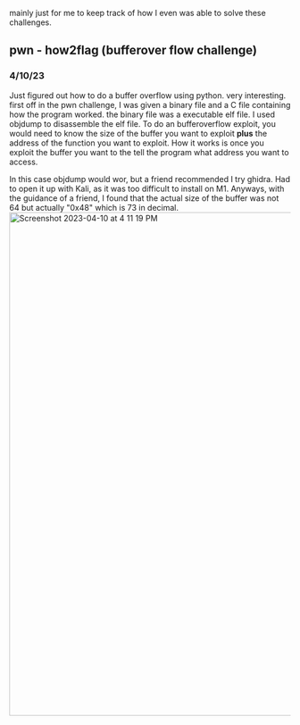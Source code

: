 mainly just for me to keep track of how I even was able to solve these challenges. 

## pwn - how2flag (bufferover flow challenge)
### 4/10/23
Just figured out how to do a buffer overflow using python. very interesting. first off in the pwn challenge, I was given a binary file and a C file containing how the program worked. the binary file was a executable elf file. I used objdump to disassemble the elf file. To do an bufferoverflow exploit, you would need to know the size of the buffer you want to exploit **plus** the address of the function you want to exploit. How it works is once you exploit the buffer you want to the tell the program what address you want to access. 

In this case objdump would wor, but a friend recommended I try ghidra. Had to open it up with Kali, as it was too difficult to install on M1. Anyways, with the guidance of a friend, I found that the actual size of the buffer was not 64 but actually "0x48" which is 73 in decimal. 
<img width="902" alt="Screenshot 2023-04-10 at 4 11 19 PM" src="https://user-images.githubusercontent.com/112781868/231016331-c9831d2d-5f00-484c-bd51-7e4bc35b819c.png">

